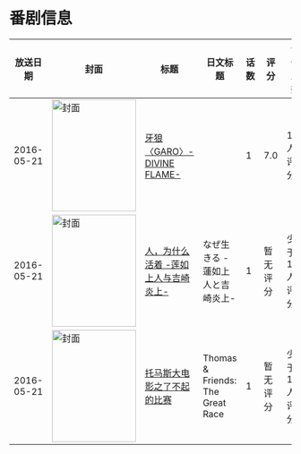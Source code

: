 # 番剧信息

|放送日期|封面|标题|日文标题|话数|评分|评分人数|
|---|---|---|---|---|---|---|
|2016-05-21|<img src="//lain.bgm.tv/pic/cover/c/8a/5c/156731_K7qxD.jpg" alt="封面" style="width:150px;height:200px;object-fit:cover;">|[牙狼〈GARO〉-DIVINE FLAME-](https://bangumi.tv/subject/156731)||1|7.0|194人评分|
|2016-05-21|<img src="//lain.bgm.tv/pic/cover/c/66/d4/177249_P343k.jpg" alt="封面" style="width:150px;height:200px;object-fit:cover;">|[人，为什么活着 -莲如上人与吉崎炎上-](https://bangumi.tv/subject/177249)|なぜ生きる -蓮如上人と吉崎炎上-|1|暂无评分|少于10人评分|
|2016-05-21|<img src="//lain.bgm.tv/pic/cover/c/fb/80/223904_N5lHo.jpg" alt="封面" style="width:150px;height:200px;object-fit:cover;">|[托马斯大电影之了不起的比赛](https://bangumi.tv/subject/223904)|Thomas & Friends: The Great Race|1|暂无评分|少于10人评分|
